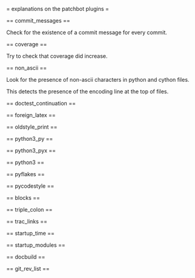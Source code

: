 = explanations on the patchbot plugins =

== commit_messages ==

Check for the existence of a commit message for every commit.

== coverage ==

Try to check that coverage did increase.

== non_ascii ==

Look for the presence of non-ascii characters in python and cython files.

This detects the presence of the encoding line at the top of files.

== doctest_continuation ==

== foreign_latex ==

== oldstyle_print ==

== python3_py ==

== python3_pyx ==

== python3 ==

== pyflakes ==

== pycodestyle ==

== blocks ==

== triple_colon ==

== trac_links ==

== startup_time ==

== startup_modules ==

== docbuild ==

== git_rev_list ==
